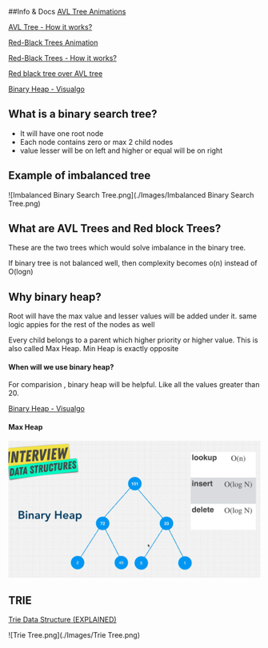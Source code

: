 ##Info & Docs
[AVL Tree Animations](https://www.cs.usfca.edu/~galles/visualization/AVLtree.html)

[AVL Tree - How it works?](https://medium.com/basecs/the-little-avl-tree-that-could-86a3cae410c7)

[Red-Black Trees Animation](https://www.cs.usfca.edu/~galles/visualization/RedBlack.html)

[Red-Black Trees - How it works?](https://medium.com/basecs/painting-nodes-black-with-red-black-trees-60eacb2be9a5)

[Red black tree over AVL tree](https://stackoverflow.com/questions/13852870/red-black-tree-over-avl-tree)

[Binary Heap - Visualgo](https://visualgo.net/en/heap?slide=1)

## What is a binary search tree?
- It will have one root node
- Each node contains zero or max 2 child nodes
- value lesser will be on left and higher or equal will be on right

## Example of imbalanced tree
![Imbalanced Binary Search Tree.png](./Images/Imbalanced Binary Search Tree.png)

## What are AVL Trees and Red block Trees?
These are the two trees which would solve imbalance in the binary tree.

If binary tree is not balanced well, then complexity becomes o(n) instead of O(logn)


## Why binary heap?
Root will have the max value and lesser values will be added under it. same logic appies for the rest of the nodes as well

Every child belongs to a parent which higher priority or higher value. This is also called Max Heap. Min Heap is exactly opposite

####  When will we use binary heap?
For comparision , binary heap will be helpful. Like all the values greater than 20.

[Binary Heap - Visualgo](https://visualgo.net/en/heap?slide=1)

#### Max Heap
![Binary Heap](./Images/Binary%20Heap.png)

## TRIE
[Trie Data Structure (EXPLAINED)](https://www.youtube.com/watch?v=-urNrIAQnNo)

![Trie Tree.png](./Images/Trie Tree.png)